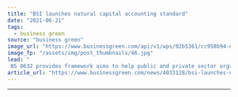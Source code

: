 ```yaml
---
title: "BSI launches natural capital accounting standard"
date: "2021-06-21"
tags: 
  - business green
source: "business green"
image_url: "https://www.businessgreen.com/api/v1/wps/02b5361/cc950b94-d4f0-496b-98f6-26876006420d/7/iStock-499652092-185x114.jpg"
image_fp: "/assets/img/post_thumbnails/46.jpg"
lead: "
 BS 8632 provides framework aims to help public and private sector organisations gauge the way their operations are impacting nature ..."
article_url: "https://www.businessgreen.com/news/4033128/bsi-launches-natural-capital-accounting-standard"
---
```


---
